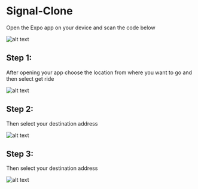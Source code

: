 # Signal-Clone
Open the Expo app on your device and scan the code below

![alt text](https://i.postimg.cc/7LdJCk4Z/Uber-Go-Screener.png)

## Step 1: 
After opening your app choose the location from where you want to go and then select get ride

![alt text](https://i.postimg.cc/MZc6KmKV/202978.jpg)

## Step 2: 
Then select your destination address

![alt text](https://i.postimg.cc/MZc6KmKV/202978.jpg)

## Step 3: 
Then select your destination address

![alt text](https://i.postimg.cc/MZc6KmKV/202978.jpg)
